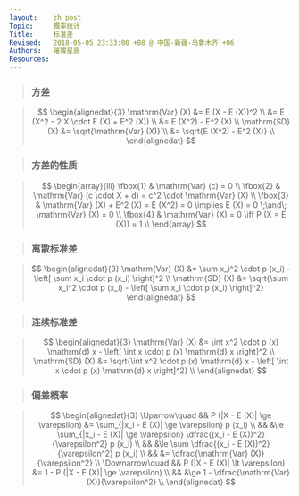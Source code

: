 ```yaml
---
layout:    zh_post
Topic:     概率统计
Title:     标准差
Revised:   2018-05-05 23:33:00 +08 @ 中国-新疆-乌鲁木齐 +06
Authors:   璀璨星辰
Resources:
---
```


> ### 方差

> $$
> \begin{alignedat}{3}
> \mathrm{Var} (X) &= E (X - E (X))^2 \\
>                  &= E (X^2 - 2 X \cdot E (X) + E^2 (X)) \\
>                  &= E (X^2) - E^2 (X) \\
>  \mathrm{SD} (X) &= \sqrt{\mathrm{Var} (X)} \\
>                  &= \sqrt{E (X^2) - E^2 (X)} \\
> \end{alignedat}
> $$
>

> ### 方差的性质

> $$
> \begin{array}{lll}
> \fbox{1} & \mathrm{Var} (c) = 0 \\
> \fbox{2} & \mathrm{Var} (c \cdot X + d) = c^2 \cdot \mathrm{Var} (X) \\
> \fbox{3} & \mathrm{Var} (X) + E^2 (X) = E (X^2) = 0 \implies E (X) = 0 \;\and\; \mathrm{Var} (X) = 0 \\
> \fbox{4} & \mathrm{Var} (X) = 0 \iff P (X = E (X)) = 1  \\
> \end{array}
> $$
>

> ### 离散标准差

> $$
> \begin{alignedat}{3}
> \mathrm{Var} (X) &= \sum x_i^2 \cdot p (x_i) - \left[ \sum x_i \cdot p (x_i) \right]^2 \\
>  \mathrm{SD} (X) &= \sqrt{\sum x_i^2 \cdot p (x_i) - \left[ \sum x_i \cdot p (x_i) \right]^2}
> \end{alignedat}
> $$
>

> ### 连续标准差

> $$
> \begin{alignedat}{3}
> \mathrm{Var} (X) &= \int x^2 \cdot p (x) \mathrm{d} x - \left[ \int x \cdot p (x) \mathrm{d} x \right]^2 \\
>  \mathrm{SD} (X) &= \sqrt{\int x^2 \cdot p (x) \mathrm{d} x - \left[ \int x \cdot p (x) \mathrm{d} x \right]^2} \\
> \end{alignedat}
> $$
>

> ### 偏差概率

> $$
> \begin{alignedat}{3}
> \Uparrow\quad   && P (|X - E (X)| \ge \varepsilon) &= \sum_{|x_i - E (X)| \ge \varepsilon} p (x_i) \\
>                 &&                                 &\le \sum_{|x_i - E (X)| \ge \varepsilon} \dfrac{(x_i - E (X))^2}{\varepsilon^2} p (x_i) \\
>                 &&                                 &\le \sum \dfrac{(x_i - E (X))^2}{\varepsilon^2} p (x_i) \\
>                 &&                                 &= \dfrac{\mathrm{Var} (X)}{\varepsilon^2} \\
> \Downarrow\quad && P (|X - E (X)| \lt \varepsilon) &= 1 - P (|X - E (X)| \ge \varepsilon) \\
>                 &&                                 &\ge 1 - \dfrac{\mathrm{Var} (X)}{\varepsilon^2} \\
> \end{alignedat}
> $$
>

